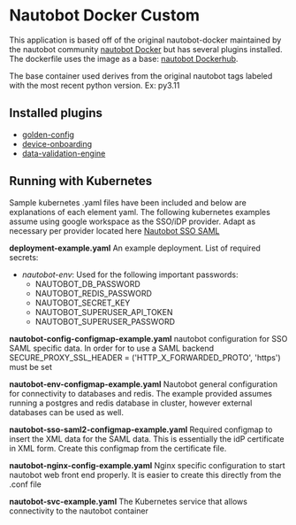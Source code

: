 # Nautobot Docker Custom

This application is based off of the original nautobot-docker maintained by the nautobot community [nautobot Docker](https://github.com/nautobot/nautobot-docker-compose) but has several plugins installed.  The dockerfile uses the image as a base: [nautobot Dockerhub](https://hub.docker.com/r/networktocode/nautobot/tags).

The base container used derives from the original nautobot tags labeled with the most recent python version.  Ex: py3.11

## Installed plugins
- [golden-config](https://docs.nautobot.com/projects/golden-config/en/latest/)
- [device-onboarding](https://docs.nautobot.com/projects/device-onboarding/en/latest/)
- [data-validation-engine](https://docs.nautobot.com/projects/data-validation/en/latest/)

## Running with Kubernetes
Sample kubernetes .yaml files have been included and below are explanations of each element yaml.  The following kubernetes examples assume using google workspace as the SSO/iDP provider.  Adapt as necessary per provider located here [Nautobot SSO SAML](https://docs.nautobot.com/projects/core/en/latest/user-guide/administration/configuration/authentication/sso/#saml-dependencies)

**deployment-example.yaml**
An example deployment.  List of required secrets:
- _nautobot-env_: Used for the following important passwords:
  - NAUTOBOT_DB_PASSWORD
  - NAUTOBOT_REDIS_PASSWORD
  - NAUTOBOT_SECRET_KEY
  - NAUTOBOT_SUPERUSER_API_TOKEN
  - NAUTOBOT_SUPERUSER_PASSWORD

**nautobot-config-configmap-example.yaml**
nautobot configuration for SSO SAML specific data.  In order for to use a SAML backend     SECURE_PROXY_SSL_HEADER = ('HTTP_X_FORWARDED_PROTO', 'https') must be set

**nautobot-env-configmap-example.yaml**
Nautobot general configuration for connectivity to databases and redis.  The example provided assumes running a postgres and redis database in cluster, however external databases can be used as well.

**nautobot-sso-saml2-configmap-example.yaml**
Required configmap to insert the XML data for the SAML data.  This is essentially the idP certificate in XML form.  Create this configmap from the certificate file.

**nautobot-nginx-config-example.yaml**
Nginx specific configuration to start nautobot web front end properly.  It is easier to create this directly from the .conf file

**nautobot-svc-example.yaml**
The Kubernetes service that allows connectivity to the nautobot container
